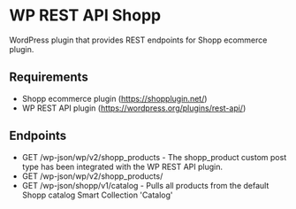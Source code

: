 # WP REST API Shopp
WordPress plugin that provides REST endpoints for Shopp ecommerce plugin.

## Requirements
* Shopp ecommerce plugin (https://shopplugin.net/)
* WP REST API plugin (https://wordpress.org/plugins/rest-api/)

## Endpoints
* GET /wp-json/wp/v2/shopp_products - The shopp_product custom post type has been integrated with the WP REST API plugin.
* GET /wp-json/wp/v2/shopp_products/<id>
* GET /wp-json/shopp/v1/catalog - Pulls all products from the default Shopp catalog Smart Collection 'Catalog'
